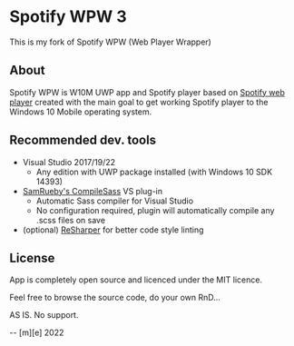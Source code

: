 # Spotify WPW 3
This is my fork of Spotify WPW (Web Player Wrapper)

## About
Spotify WPW is W10M UWP app and Spotify player based on [Spotify web player](https://open.spotify.com) 
created with the main goal to get working Spotify player to the Windows 10 Mobile operating system. 

## Recommended dev. tools
* Visual Studio 2017/19/22 
	* Any edition with UWP package installed (with Windows 10 SDK 14393)
* [SamRueby's CompileSass](https://marketplace.visualstudio.com/items?itemName=SamRueby.CompileSass) VS plug-in
	* Automatic Sass compiler for Visual Studio
	* No configuration required, plugin will automatically compile any .scss files on save
* (optional) [ReSharper](https://www.jetbrains.com/resharper/) for better code style linting


## License
App is completely open source and licenced under the MIT licence. 

Feel free to browse the source code, do your own RnD...

AS IS. No support. 

-- [m][e] 2022

